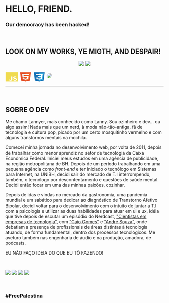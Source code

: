 # HELLO, FRIEND.

### Our democracy has been hacked!

<br>

## LOOK ON MY WORKS, YE MIGTH, AND DESPAIR!

<div align="center"">
    <img height="180em" src="https://github-readme-stats.vercel.app/api?username=Lannyer&show_icons=true&theme=github_dark&include_all_commits=true&count_private=true"/>
    <img height="180em" src="https://github-readme-stats.vercel.app/api/top-langs/?username=Lannyer&layout=compact&langs_count=7&theme=github_dark"/>
</div>

<div style="display: inline_block"><br>

  <img align="center" alt="Rafa-Js" height="30" width="40" src="https://raw.githubusercontent.com/devicons/devicon/master/icons/javascript/javascript-plain.svg">
  <img align="center" alt="Rafa-HTML" height="30" width="40" src="https://raw.githubusercontent.com/devicons/devicon/master/icons/html5/html5-original.svg">
  <img align="center" alt="Rafa-CSS" height="30" width="40" src="https://raw.githubusercontent.com/devicons/devicon/master/icons/css3/css3-original.svg">

  <img style="border-radius:50px;" src="https://img.shields.io/badge/Markdown-000000?style=for-the-badge&logo=markdown&logoColor=white">	

</div>

---

<br>

## SOBRE O DEV

Me chamo Lannyer, mais conhecido como Lanny. Sou ozinheiro e dev... ou algo assim! Nada mais que um nerd, à moda não-tão-antiga, fã de tecnologia e cultura pop, picado por um certo mosquitinho vermelho e com alguns transtornos mentais na mochila.

Comecei minha jornada no desenvolvimento web, por volta de 2011, depois de trabalhar como menor aprendiz no setor de tecnologia da Caixa Econômica Federal. Iniciei meus estudos em uma agência de publicidade, na região metropolitana de BH. Depois de um período trabalhando em uma pequena agência como _front-end_ e ter iniciado o tecnólogo em Sistemas para Internet, na UNIBH, decidi sair do mercado de T.I interrompendo, também, o tecnólogo por descontentamento e questões de saúde mental. Decidi então focar em uma das minhas paixões, cozinhar.

Depois de idas e vindas no mercado da gastronomia, uma pandemia mundial e um sabático para dedicar ao diagnóstico de Transtorno Afetivo Bipolar, decidi voltar para o desenvolvimento com o intuito de juntar a T.I com a psicologia e utilizar as duas habilidades para atuar em ui e ux, idéia que tive depois de escutar um episódio do Nerdcast, ["Cientistas em empresas de tecnologia"](https://jovemnerd.com.br/nerdcast/cientistas-em-empresas-de-tecnologia/), com ["Caio Gomes"](https://www.youtube.com/channel/UCV8ZgEjwdNnZC4_FJtdDFCg) e ["André Souza"](https://medium.com/@andrelesouza), onde debatiam a presença de profissionais de áreas distintas à tecnologia atuando, de forma fundamental, dentro dos processos tecnológicos. Me aveturo também nas engenharia de áudio e na produção, amadora, de podcasts.


EU NÃO FAÇO IDÉIA DO QUE EU TÔ FAZENDO!

<br>

<div>

  <a href="https://https://codepen.io/lannyer" target="_blank"><img src="https://img.shields.io/badge/Codepen-000000?style=for-the-badge&logo=codepen&logoColor=white" target="_blank"></a>
  <a href="https://www.linkedin.com/in/lannyer/" target="_blank"><img src="https://img.shields.io/badge/-LinkedIn-%230077B5?style=for-the-badge&logo=linkedin&logoColor=white" target="_blank"></a> 
  <a href="https://instagram.com/lannyer" target="_blank"><img src="https://img.shields.io/badge/-Instagram-%23E4405F?style=for-the-badge&logo=instagram&logoColor=white" target="_blank"></a>
  <a href="https://medium.com/@lannyer" target="_blank"><img src="https://img.shields.io/badge/Medium-12100E?style=for-the-badge&logo=medium&logoColor=white" target="_blank"></a> 

</div>

<br>

### #FreePalestina

